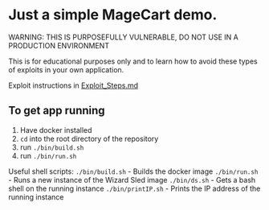 # Just a simple MageCart demo.

WARNING: THIS IS PURPOSEFULLY VULNERABLE, DO NOT USE IN A PRODUCTION ENVIRONMENT

This is for educational purposes only and to learn how to avoid these types of exploits in your own application.

Exploit instructions in [Exploit_Steps.md](https://github.com/grantmiiller/wizardsled/blob/master/Exploit_Steps.md)

## To get app running
1. Have docker installed
2. `cd` into the root directory of the repository
3. run `./bin/build.sh`
4. run `./bin/run.sh`

Useful shell scripts:
`./bin/build.sh` - Builds the docker image
`./bin/run.sh` - Runs a new instance of the Wizard Sled image
`./bin/ds.sh` - Gets a bash shell on the running instance
`./bin/printIP.sh` - Prints the IP address of the running instance
